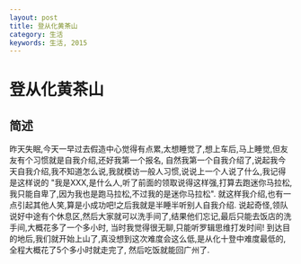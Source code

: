 ```yaml
---
layout: post
title: 登从化黄茶山
category: 生活
keywords: 生活, 2015
---
```


# 登从化黄茶山

## 简述
昨天失眠,今天一早过去假造中心觉得有点累,太想睡觉了,想上车后,马上睡觉,但友友有个习惯就是自我介绍,还好我第一个报名,
自然我第一个自我介绍了,说起我今天自我介绍,我不知道怎么说,我就模访一般人习惯,说说上一个人说了什么,我记得是这样说的
"我是XXX,是什么人,听了前面的领取说得这样强,打算去跑迷你马拉松,我只能自卑了,因为我也是跑马拉松,不过我的是迷你马拉松".
就这样我介绍,也有一点引起其他人笑,算是小成功吧!之后我就是半睡半听别人自我介绍.
说起奇怪,领队说好中途有个休息区,然后大家就可以洗手间了,结果他们忘记,最后只能去饭店的洗手间,大概花多了一个多小时,
当时我觉得很无聊,只能听罗辑思维打发时间!
到达目的地后,我们就开始上山了,真没想到这次难度会这么低,是从化十登中难度最低的,全程大概花了5个多小时就走完了,
然后吃饭就能回广州了.

<img class="lazy" data-original="http://7xnnj6.com1.z0.glb.clouddn.com/P51129-111543.jpg">
<img class="lazy" data-original="http://7xnnj6.com1.z0.glb.clouddn.com/P51129-111858.jpg">
<img class="lazy" data-original="http://7xnnj6.com1.z0.glb.clouddn.com/P51129-113023.jpg">
<img class="lazy" data-original="http://7xnnj6.com1.z0.glb.clouddn.com/P51129-120651.jpg">
<img class="lazy" data-original="http://7xnnj6.com1.z0.glb.clouddn.com/P51129-123346.jpg">
<img class="lazy" data-original="http://7xnnj6.com1.z0.glb.clouddn.com/P51129-131621.jpg">
<img class="lazy" data-original="http://7xnnj6.com1.z0.glb.clouddn.com/P51129-134530.jpg">
<img class="lazy" data-original="http://7xnnj6.com1.z0.glb.clouddn.com/P51129-134539.jpg">
<img class="lazy" data-original="http://7xnnj6.com1.z0.glb.clouddn.com/P51129-134552.jpg">
<img class="lazy" data-original="http://7xnnj6.com1.z0.glb.clouddn.com/P51129-134557.jpg">
<img class="lazy" data-original="http://7xnnj6.com1.z0.glb.clouddn.com/P51129-134806.jpg">
<img class="lazy" data-original="http://7xnnj6.com1.z0.glb.clouddn.com/P51129-134918.jpg">
<img class="lazy" data-original="http://7xnnj6.com1.z0.glb.clouddn.com/P51129-134950.jpg">
<img class="lazy" data-original="http://7xnnj6.com1.z0.glb.clouddn.com/P51129-142537.jpg">
<img class="lazy" data-original="http://7xnnj6.com1.z0.glb.clouddn.com/P51129-162159.jpg">
<img class="lazy" data-original="http://7xnnj6.com1.z0.glb.clouddn.com/P51129-162402.jpg">
<img class="lazy" data-original="http://7xnnj6.com1.z0.glb.clouddn.com/P51129-162619.jpg">
<img class="lazy" data-original="http://7xnnj6.com1.z0.glb.clouddn.com/P51129-164142.jpg">
<img class="lazy" data-original="http://7xnnj6.com1.z0.glb.clouddn.com/P51129-164327.jpg">
<img class="lazy" data-original="http://7xnnj6.com1.z0.glb.clouddn.com/P51129-165248.jpg">
